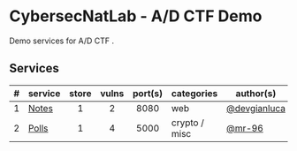 # CybersecNatLab - A/D CTF Demo

Demo services for A/D CTF .

## Services

|  #  | service                     | store | vulns | port(s) | categories    | author(s)                                      |
| :-: | :-------------------------- | :---: | :---: | :-----: | ------------- | ---------------------------------------------- |
|  1  | [Notes](/services/service1) |   1   |   2   |  8080   | web           | [@devgianluca](https://github.com/devgianluca) |
|  2  | [Polls](/services/service2) |   1   |   4   |  5000   | crypto / misc | [@mr-96](https://github.com/mr-96)             |
